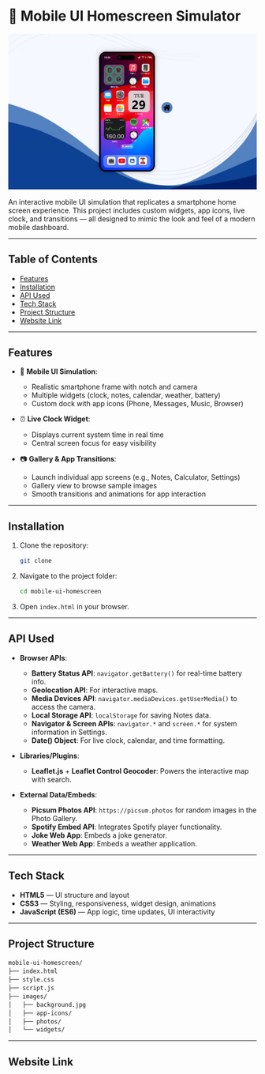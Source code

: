 # 📱 Mobile UI Homescreen Simulator

![Project Banner](images/Screenshot.png)

An interactive mobile UI simulation that replicates a smartphone home screen experience. This project includes custom widgets, app icons, live clock, and transitions — all designed to mimic the look and feel of a modern mobile dashboard.

---

## Table of Contents
- [Features](#features)
- [Installation](#installation)
- [API Used](#api-used)
- [Tech Stack](#tech-stack)
- [Project Structure](#project-structure)
- [Website Link](#website-link)

---

## Features

- 📱 **Mobile UI Simulation**:
  - Realistic smartphone frame with notch and camera
  - Multiple widgets (clock, notes, calendar, weather, battery)
  - Custom dock with app icons (Phone, Messages, Music, Browser)

- ⏰ **Live Clock Widget**:
  - Displays current system time in real time
  - Central screen focus for easy visibility

- 📷 **Gallery & App Transitions**:
  - Launch individual app screens (e.g., Notes, Calculator, Settings)
  - Gallery view to browse sample images
  - Smooth transitions and animations for app interaction

---

## Installation

1.  Clone the repository:
    ```bash
    git clone 
    ```
2.  Navigate to the project folder:
    ```bash
    cd mobile-ui-homescreen
    ```
3.  Open `index.html` in your browser.

---

## API Used

-   **Browser APIs**:
    -   **Battery Status API**: `navigator.getBattery()` for real-time battery info.
    -   **Geolocation API**: For interactive maps.
    -   **Media Devices API**: `navigator.mediaDevices.getUserMedia()` to access the camera.
    -   **Local Storage API**: `localStorage` for saving Notes data.
    -   **Navigator & Screen APIs**: `navigator.*` and `screen.*` for system information in Settings.
    -   **Date() Object**: For live clock, calendar, and time formatting.

-   **Libraries/Plugins**:
    -   **Leaflet.js** + **Leaflet Control Geocoder**: Powers the interactive map with search.

-   **External Data/Embeds**:
    -   **Picsum Photos API**: `https://picsum.photos` for random images in the Photo Gallery.
    -   **Spotify Embed API**: Integrates Spotify player functionality.
    -   **Joke Web App**: Embeds a joke generator.
    -   **Weather Web App**: Embeds a weather application.
---

## Tech Stack
-   **HTML5** — UI structure and layout
-   **CSS3** — Styling, responsiveness, widget design, animations
-   **JavaScript (ES6)** — App logic, time updates, UI interactivity

---

## Project Structure

```bash
mobile-ui-homescreen/
├── index.html
├── style.css
├── script.js
├── images/
│   ├── background.jpg
│   ├── app-icons/
│   ├── photos/
│   └── widgets/
```
---

## Website Link
